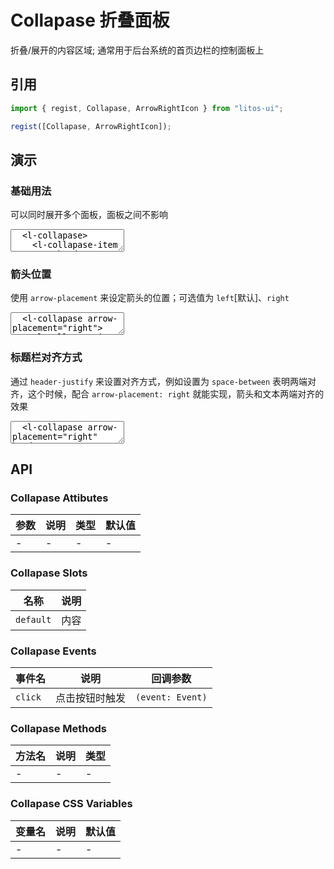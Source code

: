# Collapase 折叠面板

折叠/展开的内容区域; 通常用于后台系统的首页边栏的控制面板上

## 引用

```js
import { regist, Collapase, ArrowRightIcon } from "litos-ui";

regist([Collapase, ArrowRightIcon]);
```

## 演示

### 基础用法

可以同时展开多个面板，面板之间不影响

<ClientOnly>
<l-code-preview>
<textarea lang="html">
  <l-collapase>
    <l-collapase-item name="1" header-text="红灯">
      <div>红灯 - 停</div>
    </l-collapase-item>
    <l-collapase-item name="2" header-text="绿灯">
      <div>绿灯 - 行</div>
    </l-collapase-item>
    <l-collapase-item name="3" header-text="黄灯">
      <div>黄灯 - 等</div>
    </l-collapase-item>
  </l-collapase>
</textarea>
</l-code-preview>
</ClientOnly>

### 箭头位置

使用 `arrow-placement` 来设定箭头的位置；可选值为 `left`[默认]、`right`

<ClientOnly>
<l-code-preview>
<textarea lang="html">
  <l-collapase arrow-placement="right">
    <l-collapase-item name="1" header-text="红灯">
      <div>红灯 - 停</div>
    </l-collapase-item>
    <l-collapase-item name="2" header-text="绿灯">
      <div>绿灯 - 行</div>
    </l-collapase-item>
    <l-collapase-item name="3" header-text="黄灯">
      <div>黄灯 - 等</div>
    </l-collapase-item>
  </l-collapase>
</textarea>
</l-code-preview>
</ClientOnly>

### 标题栏对齐方式

通过 `header-justify` 来设置对齐方式，例如设置为 `space-between` 表明两端对齐，这个时候，配合 `arrow-placement: right` 就能实现，箭头和文本两端对齐的效果

<ClientOnly>
<l-code-preview>
<textarea lang="html">
  <l-collapase arrow-placement="right" header-justify="space-between">
    <l-collapase-item name="1" header-text="红灯">
      <div>红灯 - 停</div>
    </l-collapase-item>
    <l-collapase-item name="2" header-text="绿灯">
      <div>绿灯 - 行</div>
    </l-collapase-item>
    <l-collapase-item name="3" header-text="黄灯">
      <div>黄灯 - 等</div>
    </l-collapase-item>
  </l-collapase>
</textarea>
</l-code-preview>
</ClientOnly>

## API

### Collapase Attibutes

<!-- prettier-ignore -->
| 参数 | 说明 | 类型 | 默认值 |
| --- | --- | --- | --- |
| - | - | - | - |

### Collapase Slots

<!-- prettier-ignore -->
| 名称 | 说明 |
| --- | --- |
| `default` | 内容 |

### Collapase Events

<!-- prettier-ignore -->
| 事件名 | 说明 | 回调参数 |
| --- | --- | --- |
| `click` | 点击按钮时触发 | `(event: Event)` |

### Collapase Methods

<!-- prettier-ignore -->
| 方法名 | 说明 | 类型 |
| --- | --- | --- |
| - | - | - |

### Collapase CSS Variables

<!-- prettier-ignore -->
| 变量名 | 说明 | 默认值 |
| --- | --- | --- |
| - | - | - |
